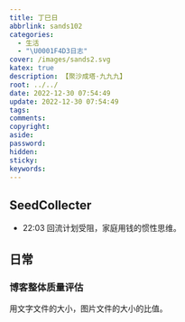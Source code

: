 ```yaml
---
title: 丁巳日
abbrlink: sands102
categories:
  - 生活
  - "\U0001F4D3日志"
cover: /images/sands2.svg
katex: true
description: 【聚沙成塔·九九九】
root: ../../
date: 2022-12-30 07:54:49
update: 2022-12-30 07:54:49
tags:
comments:
copyright:
aside:
password:
hidden:
sticky:
keywords:
---
```


## SeedCollecter
- 22:03 回流计划受阻，家庭用钱的惯性思维。


## 日常

### 博客整体质量评估
用文字文件的大小，图片文件的大小的比值。